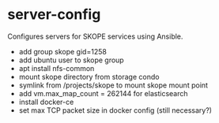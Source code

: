 # server-config
Configures servers for SKOPE services using Ansible.

* add group skope gid=1258
* add ubuntu user to skope group 
* apt install nfs-common
* mount skope directory from storage condo
* symlink from /projects/skope to mount skope mount point
* add vm.max_map_count = 262144 for elasticsearch
* install docker-ce 
* set max TCP packet size in docker config (still necessary?)
